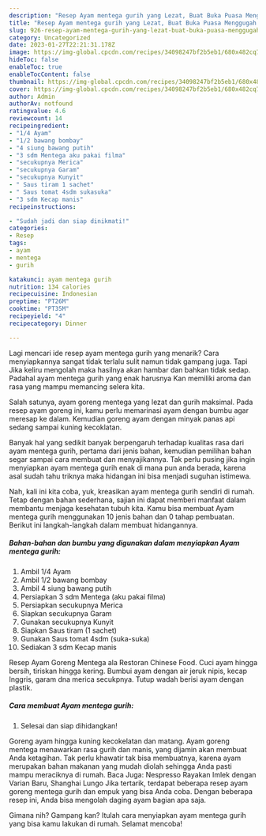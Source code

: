 ```yaml
---
description: "Resep Ayam mentega gurih yang Lezat, Buat Buka Puasa Menggugah Selera"
title: "Resep Ayam mentega gurih yang Lezat, Buat Buka Puasa Menggugah Selera"
slug: 926-resep-ayam-mentega-gurih-yang-lezat-buat-buka-puasa-menggugah-selera
category: Uncategorized
date: 2023-01-27T22:21:31.178Z
image: https://img-global.cpcdn.com/recipes/34098247bf2b5eb1/680x482cq70/ayam-mentega-gurih-foto-resep-utama.jpg
hideToc: false
enableToc: true
enableTocContent: false
thumbnail: https://img-global.cpcdn.com/recipes/34098247bf2b5eb1/680x482cq70/ayam-mentega-gurih-foto-resep-utama.jpg
cover: https://img-global.cpcdn.com/recipes/34098247bf2b5eb1/680x482cq70/ayam-mentega-gurih-foto-resep-utama.jpg
author: Admin
authorAv: notfound
ratingvalue: 4.6
reviewcount: 14
recipeingredient:
- "1/4 Ayam"
- "1/2 bawang bombay"
- "4 siung bawang putih"
- "3 sdm Mentega aku pakai filma"
- "secukupnya Merica"
- "secukupnya Garam"
- "secukupnya Kunyit"
- " Saus tiram 1 sachet"
- " Saus tomat 4sdm sukasuka"
- "3 sdm Kecap manis"
recipeinstructions:

- "Sudah jadi dan siap dinikmati!"
categories:
- Resep
tags:
- ayam
- mentega
- gurih

katakunci: ayam mentega gurih 
nutrition: 134 calories
recipecuisine: Indonesian
preptime: "PT26M"
cooktime: "PT35M"
recipeyield: "4"
recipecategory: Dinner

---
```



Lagi mencari ide resep ayam mentega gurih yang menarik? Cara menyiapkannya sangat tidak terlalu sulit namun tidak gampang juga. Tapi Jika keliru mengolah maka hasilnya akan hambar dan bahkan tidak sedap. Padahal ayam mentega gurih yang enak harusnya Kan memiliki aroma dan rasa yang mampu memancing selera kita.


Salah satunya, ayam goreng mentega yang lezat dan gurih maksimal. Pada resep ayam goreng ini, kamu perlu memarinasi ayam dengan bumbu agar meresap ke dalam. Kemudian goreng ayam dengan minyak panas api sedang sampai kuning kecoklatan.

Banyak hal yang sedikit banyak berpengaruh terhadap kualitas rasa dari ayam mentega gurih, pertama dari jenis bahan, kemudian pemilihan bahan segar sampai cara membuat dan menyajikannya. Tak perlu pusing jika ingin menyiapkan ayam mentega gurih enak di mana pun anda berada, karena asal sudah tahu triknya maka hidangan ini bisa menjadi suguhan istimewa.


Nah, kali ini kita coba, yuk, kreasikan ayam mentega gurih sendiri di rumah. Tetap dengan bahan sederhana, sajian ini dapat memberi manfaat dalam membantu menjaga kesehatan tubuh kita. Kamu bisa membuat Ayam mentega gurih menggunakan 10 jenis bahan dan 0 tahap pembuatan. Berikut ini langkah-langkah dalam membuat hidangannya.

<!--inarticleads1-->

##### Bahan-bahan dan bumbu yang digunakan dalam menyiapkan Ayam mentega gurih:

1. Ambil 1/4 Ayam
1. Ambil 1/2 bawang bombay
1. Ambil 4 siung bawang putih
1. Persiapkan 3 sdm Mentega (aku pakai filma)
1. Persiapkan secukupnya Merica
1. Siapkan secukupnya Garam
1. Gunakan secukupnya Kunyit
1. Siapkan  Saus tiram (1 sachet)
1. Gunakan  Saus tomat 4sdm (suka-suka)
1. Sediakan 3 sdm Kecap manis


Resep Ayam Goreng Mentega ala Restoran Chinese Food. Cuci ayam hingga bersih, tiriskan hingga kering. Bumbui ayam dengan air jeruk nipis, kecap Inggris, garam dna merica secukpnya. Tutup wadah berisi ayam dengan plastik. 

<!--inarticleads2-->

##### Cara membuat Ayam mentega gurih:


1. Selesai dan siap dihidangkan!

Goreng ayam hingga kuning kecokelatan dan matang. Ayam goreng mentega menawarkan rasa gurih dan manis, yang dijamin akan membuat Anda ketagihan. Tak perlu khawatir tak bisa membuatnya, karena ayam merupakan bahan makanan yang mudah diolah sehingga Anda pasti mampu meraciknya di rumah. Baca Juga: Nespresso Rayakan Imlek dengan Varian Baru, Shanghai Lungo Jika tertarik, terdapat beberapa resep ayam goreng mentega gurih dan empuk yang bisa Anda coba. Dengan beberapa resep ini, Anda bisa mengolah daging ayam bagian apa saja. 

Gimana nih? Gampang kan? Itulah cara menyiapkan ayam mentega gurih yang bisa kamu lakukan di rumah. Selamat mencoba!
